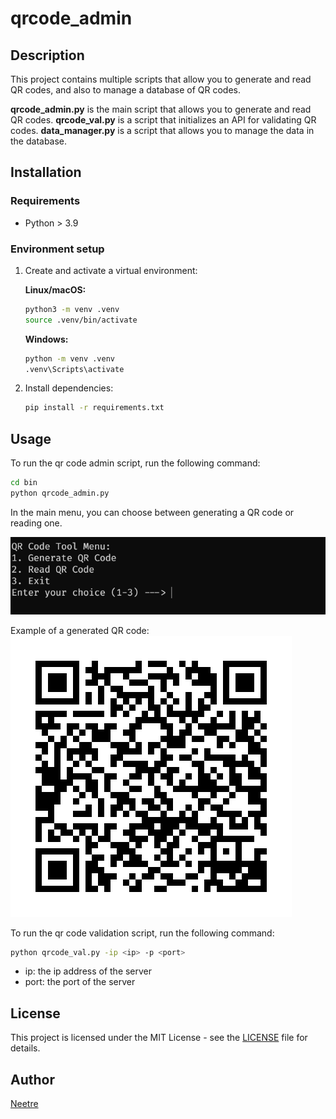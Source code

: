 # qrcode_admin

## Description

This project contains multiple scripts that allow you to generate and read QR codes, and also to manage a database of QR codes.

**qrcode_admin.py** is the main script that allows you to generate and read QR codes.
**qrcode_val.py** is a script that initializes an API for validating QR codes.
**data_manager.py** is a script that allows you to manage the data in the database.

## Installation

### Requirements

- Python > 3.9

### Environment setup

1. Create and activate a virtual environment:

   **Linux/macOS:**

   ```bash
   python3 -m venv .venv
   source .venv/bin/activate
   ```

   **Windows:**

    ```bash
   python -m venv .venv
   .venv\Scripts\activate
   ```

2. Install dependencies:

   ```bash
   pip install -r requirements.txt
   ```

## Usage

To run the qr code admin script, run the following command:

```bash
cd bin
python qrcode_admin.py
```
In the main menu, you can choose between generating a QR code or reading one.

![Menu](data/readme/menu.png)

Example of a generated QR code:
![Test](data/readme/test.png)

To run the qr code validation script, run the following command:

```bash
python qrcode_val.py -ip <ip> -p <port>
```

- ip: the ip address of the server
- port: the port of the server

## License

This project is licensed under the MIT License - see the [LICENSE](LICENSE) file for details.

## Author

[Neetre](https://github.com/Neetre)
